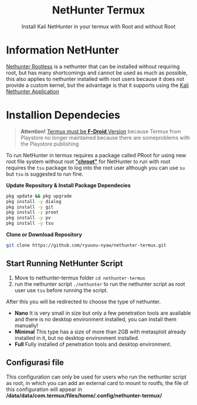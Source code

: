 <h1 align="center">NetHunter Termux</h1>

<p align="center">Install Kali NetHunter in your termux with Root and without Root</p>

# Information NetHunter

[Nethunter Rootless](https://www.kali.org/docs/nethunter/nethunter-rootless/) is a nethunter that can be installed without requiring root, but has many shortcomings and cannot be used as much as possible, this also applies to nethunter installed with root users because it does not provide a custom kernel, but the advantage is that it supports using the [Kali Nethunter Application](https://store.nethunter.com/)

# Installion Dependecies

> **Attention!**
> [Termux must be **F-Droid** Version](https://f-droid.org/en/packages/com.termu) because Termux from Playstore no longer maintained because there are someproblems with the Playstore publishing

To run NetHunter in termux requires a package called PRoot for using new root file system without root [**"chroot"**](https://en.m.wikipedia.org/wiki/Chroot) for NetHunter to run with root requires the `tsu` package to log into the root user although you can use `su` but `tsu` is suggested to run fine.

<summary><strong>Update Repository & Install Package Dependecies</strong></summary>

```bash
pkg update && pkg upgrade
pkg install -y dialog
pkg install -y git 
pkg install -y proot
pkg install -y pv
pkg install -y tsu
```
<summary><strong>Clone or Download Repository</strong></summary>

```bash
git clone https://github.com/ryuuou-nyaw/nethunter-termux.git
```

## Start Running NetHunter Script

1. Move to nethunter-termux folder `cd nethunter-termux`
2. run the nethunter script `./nethunter` to run the nethunter script as root user use `tsu` before running the script.

After this you will be redirected to choose the type of nethunter.

- **Nano** It is very small in size but only a few penetration tools are available and there is no desktop environment installed, you can install them manually!
- **Minimal** This type has a size of more than 2GB with metasploit already installed in it, but no desktop environment installed.
- **Full** Fully installed of penetration tools and desktop environment.

## Configurasi file

This configuration can only be used for users who run the nethunter script as root, in which you can add an external card to mount to rootfs, the file of this configuration will appear in **/data/data/com.termux/files/home/.config/nethunter-termux/**
